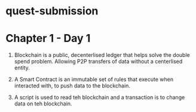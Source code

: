 # quest-submission

# Chapter 1 - Day 1

1. Blockchain is a public, decenterlised ledger that helps solve the double spend problem. Allowing P2P transfers of data without a centerlised entity.

2. A Smart Contract is an immutable set of rules that execute when interacted with, to push data to the blockchain.

3. A script is used to read teh blockchain and a transaction is to change data on teh blockchain.
